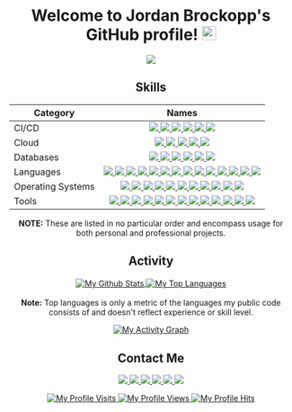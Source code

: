 <h1 align="center">
  Welcome to Jordan Brockopp's GitHub profile!
  <img src="https://media.giphy.com/media/hvRJCLFzcasrR4ia7z/giphy.gif" width="25">
</h1>

<p align="center">
  <a href="https://git.io/typing-svg">
    <img src="https://readme-typing-svg.herokuapp.com/?center=true&vCenter=true&color=0000FF&font=epilogue&size=25&lines=Doer%20Of%20Things!;Full%20Stack%20Developer!!;Open-Source%20Enthusiast!!!;Thank%20You%20For%20Visiting!!!!"/>
  </a>
</p>

<h2 align="center">
  Skills
</h2>

<table align="center">
  <thead>
    <tr>
      <th>
        <b>Category</b>
      </th>
      <th>
        <b>Names</b>
      </th>
    </tr>
  </thead>

  <tbody>
    <tr> <!--- ############################## CI/CD ############################## --->
      <td>CI/CD</td>
      <td align="center">
        <a href="https://circleci.com/">
          <img src="https://img.shields.io/badge/CIRCLECI-%23161616.svg?style=for-the-badge&logo=circleci&logoColor=white"/>
        </a>
        <a href="https://www.drone.io/">
          <img src="https://img.shields.io/badge/drone-enterprise.svg?style=for-the-badge&logo=drone&logoColor=white&color=00abe4"/>
        </a>
        <a href="https://docs.github.com/en/actions">
          <img src="https://img.shields.io/badge/github%20actions-%232671E5.svg?style=for-the-badge&logo=githubactions&logoColor=white"/>
        </a>
        <a href="https://www.jenkins.io/">
          <img src="https://img.shields.io/badge/jenkins-enterprise.svg?style=for-the-badge&logo=jenkins&logoColor=white&color=2c5263"/>
        </a>
        <a href="https://travis-ci.org/">
          <img src="https://img.shields.io/badge/travisci-%232B2F33.svg?style=for-the-badge&logo=travis&logoColor=white"/>
        </a>
        <a href="https://go-vela.github.io/">
          <img src="https://img.shields.io/badge/vela-enterprise.svg?style=for-the-badge&logo=vela&logoColor=white&color=6f42c1"/>
        </a>
      </td>
    </tr>
    <tr>
      <td>Cloud</td> <!--- ############################## Cloud ############################## --->
      <td align="center">
        <a href="https://azure.microsoft.com/en-us/">
          <img src="https://img.shields.io/badge/azure-%230072C6.svg?style=for-the-badge&logo=azure-devops&logoColor=white"/>
        </a>
        <a href="https://docs.docker.com/engine/swarm/">
          <img src="https://img.shields.io/badge/docker%20swarm-enterprise.svg?style=for-the-badge&logo=docker&logoColor=white&color=0db7ed"/>
        </a>
        <a href="https://kubernetes.io/">
          <img src="https://img.shields.io/badge/kubernetes-%23326ce5.svg?style=for-the-badge&logo=kubernetes&logoColor=white"/>
        </a>
        <a href="https://cloud.google.com/">
          <img src="https://img.shields.io/badge/Google%20Cloud-%234285F4.svg?style=for-the-badge&logo=google-cloud&logoColor=white"/>
        </a>
        <a href="https://www.openstack.org/">
          <img src="https://img.shields.io/badge/Openstack-%23f01742.svg?style=for-the-badge&logo=openstack&logoColor=white"/>
        </a>
      </td>
    </tr>
    <tr> <!--- ############################## Databases ############################## --->
      <td>Databases</td>
      <td align="center">
        <a href="https://www.microsoft.com/en-us/sql-server">
          <img src="https://img.shields.io/badge/Microsoft%20SQL%20Sever-CC2927?style=for-the-badge&logo=microsoft%20sql%20server&logoColor=white"/>
        </a>
        <a href="https://www.mongodb.com/">
          <img src="https://img.shields.io/badge/MongoDB-%234ea94b.svg?style=for-the-badge&logo=mongodb&logoColor=white"/>
        </a>
        <a href="https://www.mysql.com/">
          <img src="https://img.shields.io/badge/mysql-%2300f.svg?style=for-the-badge&logo=mysql&logoColor=white"/>
        </a>
        <a href="https://www.postgresql.org/">
          <img src="https://img.shields.io/badge/postgres-%23316192.svg?style=for-the-badge&logo=postgresql&logoColor=white"/>
        </a>
        <a href="https://redis.com/">
          <img src="https://img.shields.io/badge/redis-%23DD0031.svg?style=for-the-badge&logo=redis&logoColor=white"/>
        </a>
        <a href="https://www.sqlite.org/">
          <img src="https://img.shields.io/badge/sqlite-%2307405e.svg?style=for-the-badge&logo=sqlite&logoColor=white"/>
        </a>
      </td>
    </tr>
    <tr> <!--- ############################## Languages ############################## --->
      <td>Languages</td>
      <td align="center">
        <a href="https://groovy-lang.org/">
          <img src="https://img.shields.io/badge/Apache%20Groovy-4298B8.svg?style=for-the-badge&logo=Apache+Groovy&logoColor=white"/>
        </a>
        <a href="https://www.cprogramming.com/">
          <img src="https://img.shields.io/badge/c-%2300599C.svg?style=for-the-badge&logo=c&logoColor=white"/>
        </a>
        <a href="https://docs.microsoft.com/en-us/dotnet/csharp/">
          <img src="https://img.shields.io/badge/c%23-%23239120.svg?style=for-the-badge&logo=c-sharp&logoColor=white"/>
        </a>
        <a href="https://www.cplusplus.com/">
          <img src="https://img.shields.io/badge/c++-%2300599C.svg?style=for-the-badge&logo=c%2B%2B&logoColor=white"/>
        </a>
        <a href="https://developer.mozilla.org/en-US/docs/Web/CSS">
          <img src="https://img.shields.io/badge/css3-%231572B6.svg?style=for-the-badge&logo=css3&logoColor=white"/>
        </a>
        <a href="https://elm-lang.org/">
          <img src="https://img.shields.io/badge/Elm-60B5CC?style=for-the-badge&logo=elm&logoColor=white"/>
        </a>
        <a href="https://golang.org/">
          <img src="https://img.shields.io/badge/go-%2300ADD8.svg?style=for-the-badge&logo=go&logoColor=white"/>
        </a>
        <a href="https://developer.mozilla.org/en-US/docs/Web/HTML">
          <img src="https://img.shields.io/badge/html5-%23E34F26.svg?style=for-the-badge&logo=html5&logoColor=white"/>
        </a>
        <a href="https://www.java.com/">
          <img src="https://img.shields.io/badge/java-%23ED8B00.svg?style=for-the-badge&logo=java&logoColor=white"/>
        </a>
        <a href="https://www.javascript.com/">
          <img src="https://img.shields.io/badge/javascript-%23323330.svg?style=for-the-badge&logo=javascript&logoColor=%23F7DF1E"/>
        </a>
        <a href="https://www.markdownguide.org/">
          <img src="https://img.shields.io/badge/markdown-%23000000.svg?style=for-the-badge&logo=markdown&logoColor=white"/>
        </a>
        <a href="https://www.python.org/">
          <img src="https://img.shields.io/badge/python-3670A0?style=for-the-badge&logo=python&logoColor=ffdd54"/>
        </a>
        <a href="https://www.ruby-lang.org/">
          <img src="https://img.shields.io/badge/ruby-%23CC342D.svg?style=for-the-badge&logo=ruby&logoColor=white"/>
        </a>
        <a href="https://www.gnu.org/software/bash/">
          <img src="https://img.shields.io/badge/shell_script-%23121011.svg?style=for-the-badge&logo=gnu-bash&logoColor=white"/>
        </a>
      </td>
    </tr>
    <tr> <!--- ############################## Operating Systems ############################## --->
      <td>Operating Systems</td>
      <td align="center">
        <a href="https://archlinux.org/">
          <img src="https://img.shields.io/badge/Arch%20Linux-1793D1?logo=arch-linux&logoColor=fff&style=for-the-badge"/>
        </a>
        <a href="https://www.alpinelinux.org/">
          <img src="https://img.shields.io/badge/Alpine_Linux-%230D597F.svg?style=for-the-badge&logo=alpine-linux&logoColor=white"/>
        </a>
        <a href="https://www.centos.org/">
          <img src="https://img.shields.io/badge/cent%20os-002260?style=for-the-badge&logo=centos&logoColor=F0F0F0"/>
        </a>
        <a href="https://www.debian.org/">
          <img src="https://img.shields.io/badge/Debian-D70A53?style=for-the-badge&logo=debian&logoColor=white"/>
        </a>
        <a href="https://getfedora.org/">
          <img src="https://img.shields.io/badge/Fedora-294172?style=for-the-badge&logo=fedora&logoColor=white"/>
        </a>
        <a href="https://www.linux.org/">
          <img src="https://img.shields.io/badge/Linux-FCC624?style=for-the-badge&logo=linux&logoColor=black"/>
        </a>
        <a href="https://www.apple.com/macos/">
          <img src="https://img.shields.io/badge/mac%20os-000000?style=for-the-badge&logo=macos&logoColor=F0F0F0"/>
        </a>
        <a href="https://rancher.com/docs/os/v1.x/en/">
          <img src="https://img.shields.io/badge/rancher%20os-%230075A8.svg?style=for-the-badge&logo=rancher&logoColor=white"/>
        </a>
        <a href="https://www.redhat.com/en/technologies/linux-platforms/enterprise-linux/">
          <img src="https://img.shields.io/badge/Red%20Hat-EE0000?style=for-the-badge&logo=redhat&logoColor=white"/>
        </a>
        <a href="https://ubuntu.com/">
          <img src="https://img.shields.io/badge/Ubuntu-E95420?style=for-the-badge&logo=ubuntu&logoColor=white"/>
        </a>
        <a href="https://www.microsoft.com/en-us/windows/">
          <img src="https://img.shields.io/badge/Windows-0078D6?style=for-the-badge&logo=windows&logoColor=white"/>
        </a>
      </td>
    </tr>
    <tr> <!--- ############################## Tools ############################## --->
      <td>Tools</td>
      <td align="center">
        <a href="https://www.ansible.com/">
          <img src="https://img.shields.io/badge/ansible-%231A1918.svg?style=for-the-badge&logo=ansible&logoColor=white"/>
        </a>
        <a href="https://www.chef.io/">
          <img src="https://img.shields.io/badge/chef-enterprise.svg?style=for-the-badge&logo=chef&logoColor=white&color=ef9600"/>
        </a>
        <a href="https://cmake.org/">
          <img src="https://img.shields.io/badge/CMake-%23008FBA.svg?style=for-the-badge&logo=cmake&logoColor=white"/>
        </a>
        <a href="https://about.codecov.io/">
          <img src="https://img.shields.io/badge/codecov-%23ff0077.svg?style=for-the-badge&logo=codecov&logoColor=white"/>
        </a>
        <a href="https://www.docker.com/">
          <img src="https://img.shields.io/badge/docker-%230db7ed.svg?style=for-the-badge&logo=docker&logoColor=white"/>
        </a>
        <a href="https://www.elastic.co/">
          <img src="https://img.shields.io/badge/-ElasticSearch-005571?style=for-the-badge&logo=elasticsearch"/>
        </a>
        <a href="https://www.atlassian.com/software/jira">
          <img src="https://img.shields.io/badge/jira-%230A0FFF.svg?style=for-the-badge&logo=jira&logoColor=white"/>
        </a>
        <a href="https://kubernetes.io/">
          <img src="https://img.shields.io/badge/kubernetes-%23326ce5.svg?style=for-the-badge&logo=kubernetes&logoColor=white"/>
        </a>
        <a href="https://rancher.com/">
          <img src="https://img.shields.io/badge/rancher-%230075A8.svg?style=for-the-badge&logo=rancher&logoColor=white"/>
        </a>
        <a href="https://swagger.io/">
          <img src="https://img.shields.io/badge/-Swagger-%23Clojure?style=for-the-badge&logo=swagger&logoColor=white"/>
        </a>
        <a href="https://www.terraform.io/">
          <img src="https://img.shields.io/badge/terraform-%235835CC.svg?style=for-the-badge&logo=terraform&logoColor=white"/>
        </a>
        <a href="https://www.vagrantup.com/">
          <img src="https://img.shields.io/badge/vagrant-%231563FF.svg?style=for-the-badge&logo=vagrant&logoColor=white"/>
        </a>
        <a href="https://www.vaultproject.io/">
          <img src="https://img.shields.io/badge/vault-enterprise.svg?style=for-the-badge&logo=vault&logoColor=white&color=black"/>
        </a>
      </td>
    </tr>
  </tbody>
</table>

<p align="center">
  <b>NOTE:</b> These are listed in no particular order and encompass usage for both personal and professional projects.
</p>

<h2 align="center">
  Activity
</h2>

<p align="center">
  <a href="https://github.com/anuraghazra/github-readme-stats">
    <img align="center" alt="My Github Stats" src="https://github-readme-stats.vercel.app/api?username=jbrockopp&custom_title=My%20GitHub%20Stats&hide_border=true&theme=cobalt&show_icons=true&count_private=true"/>
  </a>
  <a href="https://github.com/anuraghazra/github-readme-stats">
    <img align="center" alt="My Top Languages" src="https://github-readme-stats.vercel.app/api/top-langs?username=jbrockopp&custom_title=My%20Top%20Languages&hide_border=true&theme=cobalt&layout=compact"/>
  </a>
  <br/><br/>
  <b>Note:</b> Top languages is only a metric of the languages my public code consists of and doesn't reflect experience or skill level.
</p>

<p align="center">
  <a href="https://github.com/Ashutosh00710/github-readme-activity-graph">
    <img alt="My Activity Graph" src="https://github-readme-activity-graph.cyclic.app/graph?username=jbrockopp&custom_title=My%20%20Contribution%20Graph&hide_border=true&bg_color=193549&color=e683d9&line=75eeb2&point=0480ef&area=true"/>
  </a>
</p>

<h2 align="center">
  Contact Me
</h2>

<p align="center">
  <a href="https://www.facebook.com/jordan.brockopp/">
    <img src="https://img.shields.io/badge/Facebook-%231877F2.svg?style=for-the-badge&logo=Facebook&logoColor=white"/>
  </a>
  <a href="https://github.com/jbrockopp">
    <img src="https://img.shields.io/badge/github-%23121011.svg?style=for-the-badge&logo=github&logoColor=white"/>
  </a>
  <a href="mailto:jdbro94@gmail.com">
    <img src="https://img.shields.io/badge/Gmail-D14836?style=for-the-badge&logo=gmail&logoColor=white"/>
  </a>
  <a href="https://www.linkedin.com/in/jordan-brockopp-715107a9/">
    <img src="https://img.shields.io/badge/linkedin-%230077B5.svg?style=for-the-badge&logo=linkedin&logoColor=white"/>
  </a>
  <a href="https://m.me/JordanBrockopp/">
    <img src="https://img.shields.io/badge/Messenger-00B2FF?style=for-the-badge&logo=messenger&logoColor=white"/>
  </a>
  <a href="https://gophers.slack.com/team/UE43D5DUG/">
    <img src="https://img.shields.io/badge/Slack-4A154B?style=for-the-badge&logo=slack&logoColor=white"/>
  </a>
</p>

<p align="center">
  <a href="https://github.com/STRRL/serverless-github-badges">
    <img alt="My Profile Visits" src="https://badges.strrl.dev/visits/jbrockopp/jbrockopp?label=Profile%20Visits&color=orange"/>
  </a>
  <a href="https://github.com/antonkomarev/github-profile-views-counter">
    <img alt="My Profile Views" src="https://komarev.com/ghpvc/?username=jbrockopp&label=Profile+Views&color=orange"/>
  </a>
  <a href="https://github.com/gjbae1212/hit-counter">
    <img alt="My Profile Hits" src="https://hits.seeyoufarm.com/api/count/incr/badge.svg?url=https%3A%2F%2Fgithub.com%2Fjbrockopp&title=Profile%20Hits&count_bg=%23FE7D37"/>
  </a>
</p>

<!--
**jbrockopp/jbrockopp** is a ✨ _special_ ✨ repository because its `README.md` (this file) appears on your GitHub profile.

Here are some ideas to get you started:

- 🔭 I’m currently working on ...
- 🌱 I’m currently learning ...
- 👯 I’m looking to collaborate on ...
- 🤔 I’m looking for help with ...
- 💬 Ask me about ...
- 📫 How to reach me: ...
- 😄 Pronouns: ...
- ⚡ Fun fact: ...
-->
